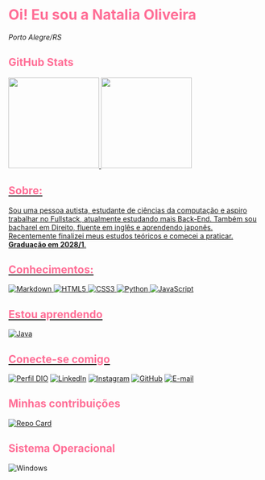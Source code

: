 # <span style="color: #ff6e96;"> Oi! Eu sou a Natalia Oliveira </span>
<i>Porto Alegre/RS</i>
## <span style="color: #ff6e96;"> GitHub Stats</span> 
<div>
<a href="https://www.linkedin.com/in/nataliaoliveiradev/">
<img height="180em" src="https://github-readme-stats.vercel.app/api?username=nataliaoliveiradev&theme=dracula&show_icons=true">
<img height="180em" src="https://github-readme-stats.vercel.app/api/top-langs/?username=nataliaoliveiradev&theme=dracula&show_icons=true&layout=donut">
</div>

## <span style="color: #ff6e96;"> Sobre: </span>
Sou uma pessoa autista, estudante de ciências da computação e aspiro trabalhar no Fullstack, atualmente estudando mais Back-End. Também sou bacharel em Direito, fluente em inglês e aprendendo japonês. Recentemente finalizei meus estudos teóricos e comecei a praticar. **Graduação em 2028/1**.


## <span style="color: #ff6e96;">Conhecimentos:</span>

![Markdown](https://img.shields.io/badge/Markdown-000?style=for-the-badge&logo=markdown) 
![HTML5](https://img.shields.io/badge/HTML5-000?style=for-the-badge&logo=html5&logoColor=E34F26)
![CSS3](https://img.shields.io/badge/CSS3-000?style=for-the-badge&logo=css3&logoColor=1572B6)
![Python](https://img.shields.io/badge/python-000?style=for-the-badge&logo=python&logoColor=3670A0) 
![JavaScript](https://img.shields.io/badge/JavaScript-000?style=for-the-badge&logo=javascript&logoColor=F7DF1E)

## <span style="color: #ff6e96;"> Estou aprendendo</span> 


![Java](https://img.shields.io/badge/java-000.svg?style=for-the-badge&logo=openjdk&logoColor=%23ED8B00)


## <span style="color: #ff6e96;"> Conecte-se comigo</span>
[![Perfil DIO](https://img.shields.io/badge/-Meu%20Perfil%20na%20DIO-000?style=for-the-badge&logo=dio&logoColor=ff6e96)](https://web.dio.me/users/natiinchnails/?tab=achievements)
[![LinkedIn](https://img.shields.io/badge/LinkedIn-000?style=for-the-badge&logo=linkedin&logoColor=ff6e96)](https://www.linkedin.com/in/nataliaoliveiradev/)
[![Instagram](https://img.shields.io/badge/-Instagram-000?style=for-the-badge&logo=instagram&logoColor=ff6e96)](https://www.instagram.com/natiinchnails/)
[![GitHub](https://img.shields.io/badge/GitHub-000?style=for-the-badge&logo=github&logoColor=ff6e96)](https://github.com/nataliaoliveiradev)
[![E-mail](https://img.shields.io/badge/-Email-000?style=for-the-badge&logo=microsoft-outlook&logoColor=ff6e96)](mailto:profissionalnataliaoliveira@gmail.com)


## <span style="color: #ff6e96;"> Minhas contribuições</span>
[![Repo Card](https://github-readme-stats.vercel.app/api/pin/?username=nataliaoliveiradev&repo=dio-lab-open-source&bg_color=282a36&border_color=e4e2e2&show_icons=true&icon_color=79dafa&title_color=ff6e96&text_color=f8f8f2)](https://github.com/nataliaoliveiradev/dio-lab-open-source)

## <span style="color: #ff6e96;"> Sistema Operacional</span>
![Windows](https://img.shields.io/badge/Windows-000?style=for-the-badge&logo=windows&logoColor=2CA5E0)
